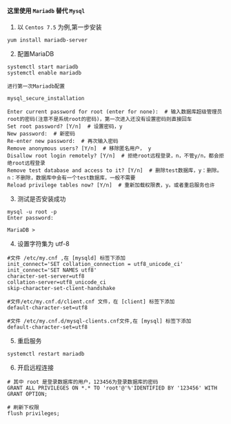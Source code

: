 #### 这里使用 `Mariadb` 替代 `Mysql`

1. 以 `Centos 7.5` 为例,第一步安装

```
yum install mariadb-server
```

2. 配置MariaDB

```
systemctl start mariadb
systemctl enable mariadb
```

```
进行第一次Mariadb配置

mysql_secure_installation

Enter current password for root (enter for none):  # 输入数据库超级管理员root的密码(注意不是系统root的密码)，第一次进入还没有设置密码则直接回车
Set root password? [Y/n]  # 设置密码，y
New password:  # 新密码
Re-enter new password:  # 再次输入密码
Remove anonymous users? [Y/n]  # 移除匿名用户， y
Disallow root login remotely? [Y/n]  # 拒绝root远程登录，n，不管y/n，都会拒绝root远程登录
Remove test database and access to it? [Y/n]  # 删除test数据库，y：删除。n：不删除，数据库中会有一个test数据库，一般不需要
Reload privilege tables now? [Y/n]  # 重新加载权限表，y。或者重启服务也许
```

3. 测试是否安装成功

```
mysql -u root -p
Enter password:

MariaDB >
```

4. 设置字符集为 utf-8

```
#文件 /etc/my.cnf ,在 [mysqld] 标签下添加
init_connect='SET collation_connection = utf8_unicode_ci'
init_connect='SET NAMES utf8'
character-set-server=utf8
collation-server=utf8_unicode_ci
skip-character-set-client-handshake
```

```
#文件/etc/my.cnf.d/client.cnf 文件，在 [client] 标签下添加
default-character-set=utf8
 ```

 ```
 #文件 /etc/my.cnf.d/mysql-clients.cnf文件,在 [mysql] 标签下添加
 default-character-set=utf8
 ```

 5. 重启服务

 ```
 systemctl restart mariadb
 ```

6. 开启远程连接

```
# 其中 root 是登录数据库的用户，123456为登录数据库的密码
GRANT ALL PRIVILEGES ON *.* TO 'root'@'%'IDENTIFIED BY '123456' WITH GRANT OPTION;

# 刷新下权限
flush privileges;
```
